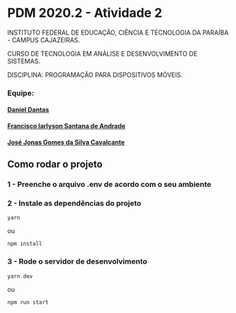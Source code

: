 # PDM 2020.2 - Atividade 2

INSTITUTO FEDERAL DE EDUCAÇÃO, CIÊNCIA E TECNOLOGIA DA PARAÍBA - CAMPUS CAJAZEIRAS.

CURSO DE TECNOLOGIA EM ANÁLISE E DESENVOLVIMENTO DE SISTEMAS.

DISCIPLINA: PROGRAMAÇÃO PARA DISPOSITIVOS MÓVEIS.

### Equipe:

#### [Daniel Dantas](https://github.com/daniel-dantas)

#### [Francisco Iarlyson Santana de Andrade](#)

#### [José Jonas Gomes da Silva Cavalcante](#)

## Como rodar o projeto

### **1** - Preenche o arquivo .env de acordo com o seu ambiente

### **2** - Instale as dependências do projeto

```
yarn
```

ou

```
npm install
```

### **3** - Rode o servidor de desenvolvimento

```
yarn dev
```

ou

```
npm run start
```
